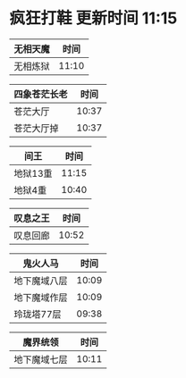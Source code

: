 # 疯狂打鞋 更新时间 11:15

| 无相天魔   | 时间    |
|--------|-------|
| 无相炼狱 | 11:10 |

| 四象苍茫长老   | 时间    |
|--------|-------|
| 苍茫大厅 | 10:37 |
| 苍茫大厅掉 | 10:37 |

| 间王   | 时间    |
|--------|-------|
| 地狱13重 | 11:15 |
| 地狱4重 | 10:40 |

| 叹息之王   | 时间    |
|--------|-------|
| 叹息回廊 | 10:52 |

| 鬼火人马   | 时间    |
|--------|-------|
| 地下魔域八层 | 10:09 |
| 地下魔域作层 | 10:09 |
| 玲珑塔77层 | 09:38 |

| 魔界统领   | 时间    |
|--------|-------|
| 地下魔域七层 | 10:11 |